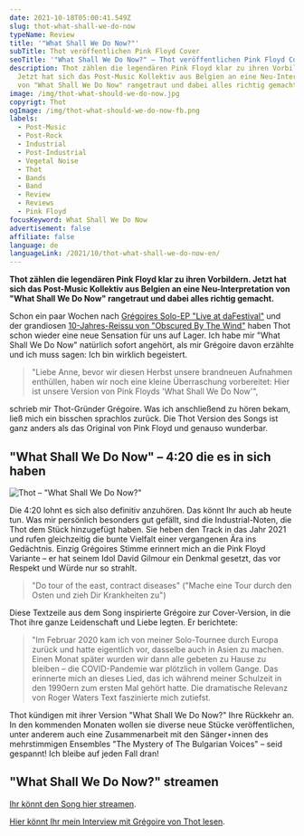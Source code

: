 ```yaml
---
date: 2021-10-18T05:00:41.549Z
slug: thot-what-shall-we-do-now
typeName: Review
title: '"What Shall We Do Now?"'
subTitle: Thot veröffentlichen Pink Floyd Cover
seoTitle: '"What Shall We Do Now?" – Thot veröffentlichen Pink Floyd Cover'
description: Thot zählen die legendären Pink Floyd klar zu ihren Vorbildern.
  Jetzt hat sich das Post-Music Kollektiv aus Belgien an eine Neu-Interpretation
  von "What Shall We Do Now" rangetraut und dabei alles richtig gemacht.
image: /img/thot-what-should-we-do-now.jpg
copyrigt: Thot
ogImage: /img/thot-what-should-we-do-now-fb.png
labels:
  - Post-Music
  - Post-Rock
  - Industrial
  - Post-Industrial
  - Vegetal Noise
  - Thot
  - Bands
  - Band
  - Review
  - Reviews
  - Pink Floyd
focusKeyword: What Shall We Do Now
advertisement: false
affiliate: false
language: de
languageLink: /2021/10/thot-what-shall-we-do-now-en/
---
```

**Thot zählen die legendären Pink Floyd klar zu ihren Vorbildern. Jetzt hat sich das Post-Music Kollektiv aus Belgien an eine Neu-Interpretation von "What Shall We Do Now" rangetraut und dabei alles richtig gemacht.**

Schon ein paar Wochen nach [Grégoires Solo-EP "Live at daFestival"](2021/07/live-at-dafestival-gregoire-thot) und der grandiosen [10-Jahres-Reissu von "Obscured By The Wind"](/2021/06/thot-feiern-10-jahre-obscured-by-the-wind/) haben Thot schon wieder eine neue Sensation für uns auf Lager. Ich habe mir "What Shall We Do Now" natürlich sofort angehört, als mir Grégoire davon erzählte und ich muss sagen: Ich bin wirklich begeistert.

> "Liebe Anne, bevor wir diesen Herbst unsere brandneuen Aufnahmen enthüllen, haben wir noch eine kleine Überraschung vorbereitet: Hier ist unsere Version von Pink Floyds 'What Shall We Do Now'",

schrieb mir Thot-Gründer Grégoire. Was ich anschließend zu hören bekam, ließ mich ein bisschen sprachlos zurück. Die Thot Version des Songs ist ganz anders als das Original von Pink Floyd und genauso wunderbar.

## "What Shall We Do Now" – 4:20 die es in sich haben

![Thot – "What Shall We Do Now?"](/img/thot-what-should-we-do-now.jpeg "Thot – \"What Shall We Do Now?\"")

Die 4:20 lohnt es sich also definitiv anzuhören. Das könnt Ihr auch ab heute tun. Was mir persönlich besonders gut gefällt, sind die Industrial-Noten, die Thot dem Stück hinzugefügt haben. Sie heben den Track in das Jahr 2021 und rufen gleichzeitig die bunte Vielfalt einer vergangenen Ära ins Gedächtnis. Einzig Grégoires Stimme erinnert mich an die Pink Floyd Variante – er hat seinem Idol David Gilmour ein Denkmal gesetzt, das vor Respekt und Würde nur so strahlt.

> "Do tour of the east, contract diseases" ("Mache eine Tour durch den Osten und zieh Dir Krankheiten zu")

Diese Textzeile aus dem Song inspirierte Grégoire zur Cover-Version, in die Thot ihre ganze Leidenschaft und Liebe legten. Er berichtete:

> "Im Februar 2020 kam ich von meiner Solo-Tournee durch Europa zurück und hatte eigentlich vor, dasselbe auch in Asien zu machen. Einen Monat später wurden wir dann alle gebeten zu Hause zu bleiben – die COVID-Pandemie war plötzlich in vollem Gange. Das erinnerte mich an dieses Lied, das ich während meiner Schulzeit in den 1990ern zum ersten Mal gehört hatte. Die dramatische Relevanz von Roger Waters Text faszinierte mich zutiefst.

Thot kündigen mit ihrer Version "What Shall We Do Now?" Ihre Rückkehr an. In den kommenden Monaten wollen sie diverse neue Stücke veröffentlichen, unter anderem auch eine Zusammenarbeit mit den Sänger⋆innen des mehrstimmigen Ensembles "The Mystery of The Bulgarian Voices" – seid gespannt! Ich bleibe auf jeden Fall dran!

## "What Shall We Do Now?" streamen

[Ihr könnt den Song hier streamen](https://thotweb.net/wswdn/).

[Hier könnt Ihr mein Interview mit Grégoire von Thot lesen](/2021/04/thot-interview).